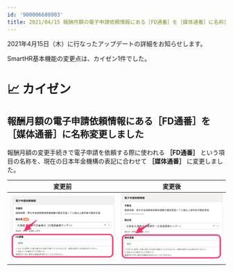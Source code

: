 ```yaml
---
id: '900006680903'
title: 2021/04/15 報酬月額の電子申請依頼情報にある［FD通番］を［媒体通番］に名称変更しました
---
```

2021年4月15日（木）に行なったアップデートの詳細をお知らせします。

SmartHR基本機能の変更点は、カイゼン1件でした。

# 📈 カイゼン

## 報酬月額の電子申請依頼情報にある［FD通番］を［媒体通番］に名称変更しました

報酬月額の変更手続きで電子申請を依頼する際に使われる **［FD通番］** という項目の名称を、現在の日本年金機構の表記に合わせて **［媒体通番］** に変更しました。

| 変更前 | 変更後 |
| --- | --- |
| ![114483776-f7426e80-9c43-11eb-9a60-7263e5de0901-2.png](./114483776-f7426e80-9c43-11eb-9a60-7263e5de0901-2.png) | ![114483453-53f15980-9c43-11eb-8704-afb082233c23-3.png](./114483453-53f15980-9c43-11eb-8704-afb082233c23-3.png) |
